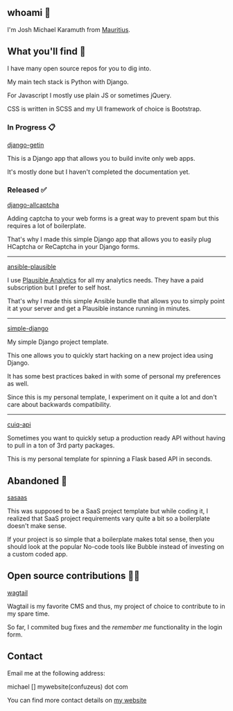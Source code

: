 ## whoami 🧔

I'm Josh Michael Karamuth from [Mauritius](https://en.wikipedia.org/wiki/Mauritius).

## What you'll find 🎥

I have many open source repos for you to dig into.

My main tech stack is Python with Django.

For Javascript I mostly use plain JS or sometimes jQuery.

CSS is written in SCSS and my UI framework of choice is Bootstrap.

### In Progress 📋

[django-getin](https://github.com/confuzeus/django-getin)

This is a Django app that allows you to build invite only
web apps.

It's mostly done but I haven't completed the documentation yet.

### Released ✅

[django-allcaptcha](https://github.com/confuzeus/django-allcaptcha)

Adding captcha to your web forms is a great way to prevent spam but
this requires a lot of boilerplate.

That's why I made this simple Django app that allows you to easily
plug HCaptcha or ReCaptcha in your Django forms.

---

[ansible-plausible](https://github.com/confuzeus/ansible-plausible)

I use [Plausible Analytics](https://plausible.io) for all my analytics
needs. They have a paid subscription but I prefer to self host.

That's why I made this simple Ansible bundle that allows you to
simply point it at your server and get a Plausible instance running
in minutes.

---

[simple-django](https://github.com/confuzeus/simple-django)

My simple Django project template.

This one allows you to quickly start hacking on a new
project idea using Django.

It has some best practices baked in with some of personal my
preferences as well.

Since this is my personal template, I experiment on it quite
a lot and don't care about backwards compatibility.

---

[cuiq-api](https://github.com/confuzeus/cuiq-api)

Sometimes you want to quickly setup a production
ready API without having to pull in a ton of 3rd
party packages.

This is my personal template for spinning a Flask based
API in seconds.

## Abandoned 🤕

[sasaas](https://github.com/confuzeus/sasaas)

This was supposed to be a SaaS project template but
while coding it, I realized that SaaS project requirements
vary quite a bit so a boilerplate doesn't make sense.

If your project is so simple that a boilerplate makes
total sense, then you should look at the popular No-code
tools like Bubble instead of investing on a custom coded app.

## Open source contributions 🧑‍💻

[wagtail](https://github.com/wagtail/wagtail)

Wagtail is my favorite CMS and thus, my project of choice
to contribute to in my spare time.

So far, I commited bug fixes and the *remember me* functionality
in the login form.

## Contact

Email me at the following address:

michael [] mywebsite(confuzeus) dot com

You can find more contact details on [my website](https://confuzeus.com)
